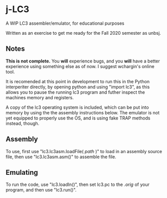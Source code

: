 # j-LC3
A WIP LC3 assembler/emulator, for educational purposes

Written as an exercise to get me ready for the Fall 2020 semester as unbsj.

## Notes

**This is not complete.** You **will** experience bugs, and you **will** have a better experience using something else as of now. I suggest wchargin's online tool. 

It is recomended at this point in development to run this in the Python interperiter directly, by opening python and using "import lc3", as this allows you to pause the running lc3 program and futher inspect the machines memory and registers.

A copy of the lc3 operating system is included, which can be put into memory by using the the assembly instructions below. The emulator is not yet equipped to properly use the OS, and is using fake TRAP methods instead, though.

## Assembly

To use, first use "lc3.lc3asm.loadFile( *path* )" to load in an assembly source file, then use "lc3.lc3asm.asm()" to assemble the file.

## Emulating

To run the code, use "lc3.loadIn()", then set lc3.pc to the *.orig* of your program, and then use "lc3.run()".
